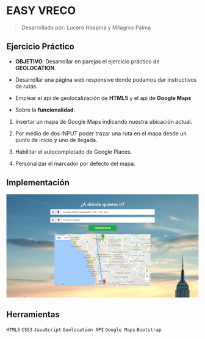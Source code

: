 # EASY VRECO
> Desarrollado por: Lucero Hospina y Milagros Palma

## Ejercicio Práctico

* **OBJETIVO**: Desarrollar en parejas el ejercicio práctico de **GEOLOCATION**.

* Desarrollar una página web responsive donde podamos dar instructivos de rutas.

* Emplear el api de geolocalización de **HTML5** y el api de **Google Maps**

* Sobre la **funcionalidad**:

 1. Insertar un mapa de Google Maps indicando nuestra ubicación actual.

 2. Por medio de dos INPUT poder trazar una ruta en el mapa desde un punto de inicio y uno de llegada.

 3. Habilitar el autocompletado de Google Places.

 4. Personalizar el marcador por defecto del mapa.

 ## Implementación
 ![Vista web](assets/images/desktop.png)

 ## Herramientas
 `HTML5` `CSS3` `JavaScript` `Geolocation API` `Google Maps` `Bootstrap`

